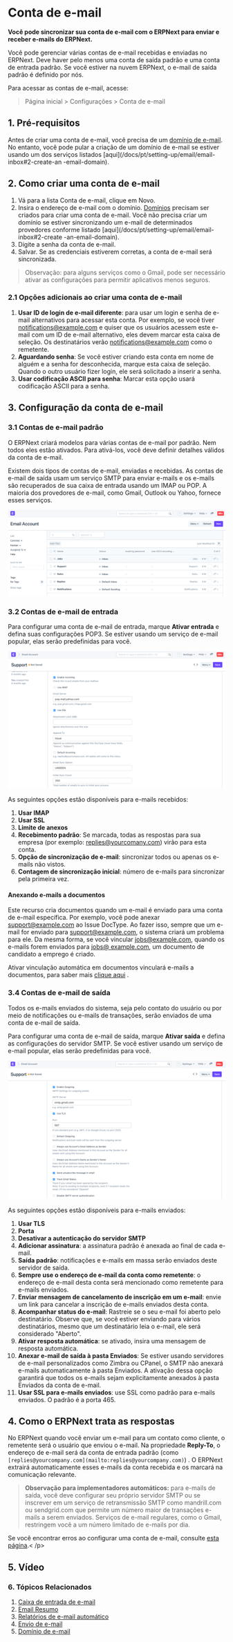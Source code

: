 # Conta de e-mail


**Você pode sincronizar sua conta de e-mail com o ERPNext para enviar e receber e-mails do ERPNext.**


Você pode gerenciar várias contas de e-mail recebidas e enviadas no ERPNext. Deve haver pelo menos uma conta de saída padrão e uma conta de entrada padrão. Se você estiver na nuvem ERPNext, o e-mail de saída padrão é definido por nós.


Para acessar as contas de e-mail, acesse:



> 
> Página inicial > Configurações > Conta de e-mail
> 
> 
> 


## 1. Pré-requisitos


Antes de criar uma conta de e-mail, você precisa de um [domínio de e-mail](/docs/pt/setting-up/email/email-domain). No entanto, você pode pular a criação de um domínio de e-mail se estiver usando um dos serviços listados [aqui](/docs/pt/setting-up/email/email-inbox#2-create-an -email-domain).


## 2. Como criar uma conta de e-mail


1. Vá para a lista Conta de e-mail, clique em Novo.
2. Insira o endereço de e-mail com o domínio. [Domínios](/docs/pt/setting-up/email/email-domain) precisam ser criados para criar uma conta de e-mail. Você não precisa criar um domínio se estiver sincronizando um e-mail de determinados provedores conforme listado [aqui](/docs/pt/setting-up/email/email-inbox#2-create -an-email-domain).
3. Digite a senha da conta de e-mail.
4. Salvar. Se as credenciais estiverem corretas, a conta de e-mail será sincronizada.



> 
> Observação: para alguns serviços como o Gmail, pode ser necessário ativar as configurações para permitir aplicativos menos seguros.
> 
> 
> 


### 2.1 Opções adicionais ao criar uma conta de e-mail


1. **Usar ID de login de e-mail diferente**: para usar um login e senha de e-mail alternativos para acessar esta conta. Por exemplo, se você tiver [notifications@example.com](mailto:notifications@example.com) e quiser que os usuários acessem este e-mail com um ID de e-mail alternativo, eles devem marcar esta caixa de seleção. Os destinatários verão [notifications@example.com](mailto:notifications@example.com) como o remetente.
2. **Aguardando senha**: Se você estiver criando esta conta em nome de alguém e a senha for desconhecida, marque esta caixa de seleção. Quando o outro usuário fizer login, ele será solicitado a inserir a senha.
3. **Usar codificação ASCII para senha**: Marcar esta opção usará codificação ASCII para a senha.


## 3. Configuração da conta de e-mail


### 3.1 Contas de e-mail padrão


O ERPNext criará modelos para várias contas de e-mail por padrão. Nem todos eles estão ativados. Para ativá-los, você deve definir detalhes válidos da conta de e-mail.


Existem dois tipos de contas de e-mail, enviadas e recebidas. As contas de e-mail de saída usam um serviço SMTP para enviar e-mails e os e-mails são recuperados de sua caixa de entrada usando um IMAP ou POP. A maioria dos provedores de e-mail, como Gmail, Outlook ou Yahoo, fornece esses serviços.


![Defining Criteria](/files/email-account-list.png)


### 3.2 Contas de e-mail de entrada


Para configurar uma conta de e-mail de entrada, marque **Ativar entrada** e defina suas configurações POP3. Se estiver usando um serviço de e-mail popular, elas serão predefinidas para você.


![Incoming EMail](/files/email-account-incoming.png)


As seguintes opções estão disponíveis para e-mails recebidos:


1. **Usar IMAP**
2. **Usar SSL**
3. **Limite de anexos**
4. **Recebimento padrão**: Se marcada, todas as respostas para sua empresa (por exemplo: [replies@yourcomany.com](mailto:replies@yourcomany.com)) virão para esta conta.
5. **Opção de sincronização de e-mail**: sincronizar todos ou apenas os e-mails não vistos.
6. **Contagem de sincronização inicial**: número de e-mails para sincronizar pela primeira vez.


#### Anexando e-mails a documentos


Este recurso cria documentos quando um e-mail é enviado para uma conta de e-mail específica. Por exemplo, você pode anexar [support@example.com](mailto:support@example.com) ao Issue DocType. Ao fazer isso, sempre que um e-mail for enviado para [support@example.com](mailto:support@example.com), o sistema criará um problema para ele. Da mesma forma, se você vincular [jobs@example.com](mailto:jobs@example.com), quando os e-mails forem enviados para [jobs@ example.com](mailto:jobs@example.com), um documento de candidato a emprego é criado.


Ativar vinculação automática em documentos vinculará e-mails a documentos, para saber mais [clique aqui](/docs/pt/setting-up/email/linking-emails-to-document) .


### 3.4 Contas de e-mail de saída


Todos os e-mails enviados do sistema, seja pelo contato do usuário ou por meio de notificações ou e-mails de transações, serão enviados de uma conta de e-mail de saída.


Para configurar uma conta de e-mail de saída, marque **Ativar saída** e defina as configurações do servidor SMTP. Se você estiver usando um serviço de e-mail popular, elas serão predefinidas para você.


![Enviar e-mail](/files/email-account-sending.png)


As seguintes opções estão disponíveis para e-mails enviados:


1. **Usar TLS**
2. **Porta**
3. **Desativar a autenticação do servidor SMTP**
4. **Adicionar assinatura**: a assinatura padrão é anexada ao final de cada e-mail.
5. **Saída padrão**: notificações e e-mails em massa serão enviados deste servidor de saída.
6. **Sempre use o endereço de e-mail da conta como remetente**: o endereço de e-mail desta conta será mencionado como remetente para e-mails enviados.
7. **Enviar mensagem de cancelamento de inscrição em um e-mail**: envie um link para cancelar a inscrição de e-mails enviados desta conta.
8. **Acompanhar status do e-mail**: Rastreie se o seu e-mail foi aberto pelo destinatário. Observe que, se você estiver enviando para vários destinatários, mesmo que um destinatário leia o e-mail, ele será considerado "Aberto".
9. **Ativar resposta automática**: se ativado, insira uma mensagem de resposta automática.
10. **Anexar e-mail de saída à pasta Enviados**: Se estiver usando servidores de e-mail personalizados como Zimbra ou CPanel, o SMTP não anexará e-mails automaticamente à pasta Enviados. A ativação dessa opção garantirá que todos os e-mails sejam explicitamente anexados à pasta Enviados da conta de e-mail.
11. **Usar SSL para e-mails enviados**: use SSL como padrão para e-mails enviados. O padrão é a porta 465.


## 4. Como o ERPNext trata as respostas


No ERPNext quando você enviar um e-mail para um contato como cliente, o remetente será o usuário que enviou o e-mail. Na propriedade **Reply-To**, o endereço de e-mail será da conta de entrada padrão (como `[replies@yourcompany.com](mailto:replies@yourcompany.com)`) . O ERPNext extrairá automaticamente esses e-mails da conta recebida e os marcará na comunicação relevante.



> 
> **Observação para implementadores automáticos:** para e-mails de saída, você deve configurar seu próprio servidor SMTP ou se inscrever em um serviço de retransmissão SMTP como mandrill.com ou sendgrid.com que permite um número maior de transações e-mails a serem enviados. Serviços de e-mail regulares, como o Gmail, restringem você a um número limitado de e-mails por dia.
> 
> 
> 


Se você encontrar erros ao configurar uma conta de e-mail, consulte [esta página](/docs/pt/setting-up/articles/email-error).< /p>
## 5. Vídeo



### 6. Tópicos Relacionados


1. [Caixa de entrada de e-mail](/docs/pt/setting-up/email/email-inbox)
2. [Email Resumo](/docs/pt/setting-up/email/email-digest)
3. [Relatórios de e-mail automático](/docs/pt/setting-up/email/auto-email-reports)
4. [Envio de e-mail](/docs/pt/setting-up/email/sending-email)
5. [Domínio de e-mail](/docs/pt/setting-up/email/email-domain)


